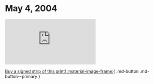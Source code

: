 # May 4, 2004

![](https://www.achewood.com/comic.php?date=05042004)

[Buy a signed strip of this print! :material-image-frame:](https://achewood-holiday-pop-up.myshopify.com/products/strip#05042004){ .md-button .md-button--primary }
